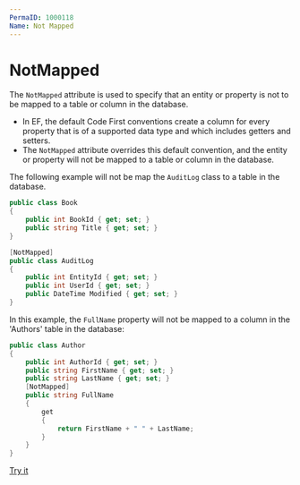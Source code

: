 ```yaml
---
PermaID: 1000118
Name: Not Mapped
---
```


# NotMapped

The `NotMapped` attribute is used to specify that an entity or property is not to be mapped to a table or column in the database. 

 - In EF, the default Code First conventions create a column for every property that is of a supported data type and which includes getters and setters. 
 - The `NotMapped` attribute overrides this default convention, and the entity or property will not be mapped to a table or column in the database. 

The following example will not be map the `AuditLog` class to a table in the database.

```csharp
public class Book
{
    public int BookId { get; set; }
    public string Title { get; set; }
}

[NotMapped]
public class AuditLog
{
    public int EntityId { get; set; }
    public int UserId { get; set; }
    public DateTime Modified { get; set; }
}
```

In this example, the `FullName` property will not be mapped to a column in the 'Authors' table in the database:

```csharp
public class Author
{
    public int AuthorId { get; set; }
    public string FirstName { get; set; }
    public string LastName { get; set; }
    [NotMapped]
    public string FullName 
    {
    	get
    	{
            return FirstName + " " + LastName;
    	}
    }
}
```

[Try it](https://dotnetfiddle.net/WlzYdz)